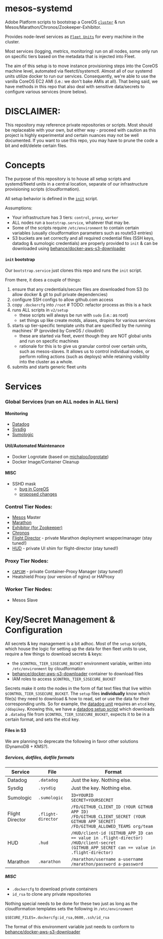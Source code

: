 # mesos-systemd

Adobe Platform scripts to bootstrap a CoreOS [`cluster`](https://github.com/adobe-platform/mesos-cluster) & run Mesos/Marathon/Chronos/Zookeeper-Exhibitor.

Provides node-level services as [`Fleet Units`](https://coreos.com/using-coreos/clustering/) for every machine in the cluster.

Most services (logging, metrics, monitoring) run on all nodes, some only run on specific tiers based on the metadata that is injected into Fleet.

The aim of this setup is to move instance provisioning steps into the CoreOS machine level, automated via fleetctl/systemctl. Almost all of our systemd units utilize docker to run our services. Consequently, we're able to use the vanilla CoreOS EC2 AMI (i.e.: we don't bake AMIs at all). That being said, we have methods in this repo that also deal with sensitive data/secrets to configure various services (more below).

DISCLAIMER:
====

This repository may reference private repositories or scripts. Most should be replaceable with your own, but either way - proceed with caution as this project is highly experimental and certain nuances may not be well documented. If you want to use this repo, you may have to prune the code a bit and edit/delete certain files.

Concepts
====

The purpose of this repository is to house all setup scripts and systemd/fleetd units in a central location, separate of our infrastructure provisioning scripts (cloudformation).

All setup behavior is defined in the [`init`](https://github.com/adobe-platform/mesos-systemd/blob/master/init) script.

Assumptions:

- Your infrastructure has 3 tiers: `control`, `proxy`, `worker`
- ALL nodes run a `bootstrap.service`, whatever that may be.
- Some of the scripts require `/etc/environment` to contain certain variables (usually cloudformation parameters such as route53 entries)
- S3 buckets are set correctly and all required credential files (SSH keys, datadog & sumologic credentials) are properly provided to `init` & can be downloaded using [behance/docker-aws-s3-downloader](https://github.com/adobe-platform/docker-aws-s3-downloader)

#### `init` bootstrap

Our `bootstrap.service` just clones this repo and runs the `init` script.

From there, it does a couple of things:

1. ensure that any credentials/secure files are downloaded from S3 (to allow docker & git to pull private dependencies)
2. configure SSH configs to allow github.com access
3. copy `.dockercfg` into `/root` # TODO: refactor process as this is a hack
4. runs ALL scripts in `v2/setup`
    - these scripts will always be run with `sudo` (i.e.: as root)
    - set things up like create motds, aliases, dropins for various services
5. starts up tier-specific template units that are specified by the running machines' IP (provided by CoreOS / cloudinit)
    - these are started via fleet, event though they are NOT global units and run on specific machines
    - rationale for this is to give us granular control over certain units, such as mesos-slaves. It allows us to control individual nodes, or perform rolling actions (such as deploys) while retaining visibility into the cluster as a whole.
6. submits and starts generic fleet units

Services
====

### Global Services (run on ALL nodes in ALL tiers)

#### Monitoring
  - [Datadog](https://www.datadoghq.com/)
  - [Sysdig](http://www.sysdig.org/)
  - [Sumologic](https://www.sumologic.com/)

#### Util/Automated Maintenance
  - Docker Logrotate (based on [michaloo/logrotate](https://github.com/michaloo/logrotate))
  - Docker Image/Container Cleanup

#### MISC
  - SSHD mask
      - [bug in CoreOS](https://github.com/coreos/bugs/issues/966)
      - [proposed changes](https://github.com/coreos/init/pull/188)

### Control Tier Nodes:

- [Mesos](http://mesos.apache.org/) Master
- [Marathon](https://mesosphere.github.io/marathon/)
- [Exhibitor (for Zookeeper)](https://github.com/Netflix/exhibitor)
- [Chronos](http://mesos.github.io/chronos/)
- [Flight Director](https://github.com/adobe-platform/flight-director) - private Marathon deployment wrapper/manager (stay tuned!)
- [HUD](https://github.com/adobe-platform/flight-director-hud) - private UI shim for flight-director (stay tuned!)

### Proxy Tier Nodes:
- [`CAPCOM`](https://github.com/adobe-platform/capcom) - private Container-Proxy Manager (stay tuned!)
- Heatshield Proxy (our version of nginx) or HAProxy

### Worker Tier Nodes:
- Mesos Slave

Key/Secret Management & Configuration
====

All secrets & key management is a bit adhoc. Most of the `setup` scripts, which house the logic for setting up the data for then fleet units to use, require a few things to download secrets & keys:

- the `$CONTROL_TIER_S3SECURE_BUCKET` environment variable, written into `/etc/environment` by cloudformation
- [behance/docker-aws-s3-downloader](https://github.com/behance/docker-aws-s3-downloader) container to download files
- IAM roles to access `$CONTROL_TIER_S3SECURE_BUCKET`

Secrets make it onto the nodes in the form of flat text files that live within `$CONTROL_TIER_S3SECURE_BUCKET`. The `setup` files **individually** know which file(s) they need to download & how to read, set or use the data for their corresponding units. So for example, the [datadog unit](https://github.com/adobe-platform/mesos-systemd/blob/master/v2/fleet/datadog.service#L21) requires an `etcd` key, `/ddapikey`. Knowing this, we have a [datadog setup script](https://github.com/adobe-platform/mesos-systemd/blob/master/v2/setup/datadog.sh) which downloads a `.datadog` file from `$CONTROL_TIER_S3SECURE_BUCKET`, expects it to be in a certain format, and sets the etcd key.

#### Files in S3

We are planning to deprecate the following in favor other solutions (DynamoDB + KMS?).

##### Services, dotfiles, dotfile formats

| Service       | File | Format |
| ------------- | ------------- | ------------- |
| Datadog | `.datadog` | Just the key. Nothing else. |
| Sysdig | `.sysdig` | Just the key. Nothing else. |
| Sumologic | `.sumologic` | `ID=YOURID`<br/>`SECRET=YOURSECRET`|
| Flight Director | `.flight-director` | `/FD/GITHUB_CLIENT_ID (YOUR GITHUB APP ID)`<br/>`/FD/GITHUB_CLIENT_SECRET (YOUR GITHUB APP SECRET)`<br/>`/FD/GITHUB_ALLOWED_TEAMS org/team` |
| HUD | `.hud` | `/HUD/client-id (GITHUB_APP_ID can == value in .flight-director)`<br/>`/HUD/client-secret (GITHUB_APP_SECRET can == value in .flight-director)`|
| Marathon | `.marathon` | `/marathon/username a-username`<br/>`/marathon/password a-password` |

##### MISC

- `.dockercfg` to download private containers
- `id_rsa` to clone any private repositories

Nothing special needs to be done for these two just as long as the cloudformation templates sets the following in `/etc/environment`

```
$SECURE_FILES=.dockercfg:id_rsa,0600,.ssh/id_rsa
```

The format of this environment variable just needs to conform to [behance/docker-aws-s3-downloader](https://github.com/behance/docker-aws-s3-downloader)

